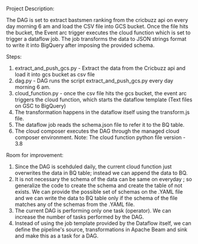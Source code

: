 Project Description:

The DAG is set to extract bastsmen ranking from the cricbuzz api on every day morning 6 am and load the CSV file into GCS bucket. Once the file hits the bucket, the Event arc trigger executes the cloud function which is set to trigger a dataflow job. The job transforms the data to JSON strings format to write it into BigQuery after imposing the provided schema. 

Steps:
1. extract_and_push_gcs.py - Extract the data from the Cricbuzz api and load it into gcs bucket as csv file
2. dag.py - DAG runs the script extract_and_push_gcs.py every day morning 6 am.
3. cloud_function.py - once the csv file hits the gcs bucket, the event arc triggers the cloud function, which starts the dataflow template (Text files on GSC to BigQuery)
4. The transformation happens in the dataflow itself using the transform.js file. 
5. The dataflow job reads the schema.json file to refer it to the BQ table.
6. The cloud composer executes the DAG through the managed cloud composer environment. 
Note: The cloud function python file version - 3.8 

Room for improvement:
1. Since the DAG is scehduled daily, the current cloud function just overwrites the data in BQ table; instead we can append the data to BQ.
2. It is not necessary the schema of the data can be same on everyday ; so generalize the code to create the schema and create the table of not exists. We can provide the possible set of schemas on the .YAML file and we can write the data to BQ table only if the schema of the file matches any of the schemas from the .YAML file.
3. The current DAG is performing only one task (operator). We can increase the number of tasks performed by the DAG.
4. Instead of using the job template provided by the Dataflow itself, we can define the pipeline's source, transformations in Apache Beam and sink and make this as a task for a DAG. 
